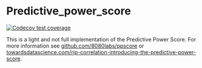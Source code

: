 # Predictive_power_score

<!-- badges: start -->
[![Codecov test coverage](https://codecov.io/gh/Gulde91/Predictive_power_score/branch/master/graph/badge.svg)](https://codecov.io/gh/Gulde91/Predictive_power_score?branch=master)
<!-- badges: end -->


This is a light and not full implementation of the Predictive Power Score. For more information see [github.com/8080labs/ppscore](https://github.com/8080labs/ppscore) or [towardsdatascience.com/rip-correlation-introducing-the-predictive-power-score](https://towardsdatascience.com/rip-correlation-introducing-the-predictive-power-score-3d90808b9598).
